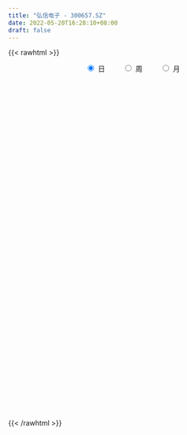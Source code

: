 ```yaml
---
title: "弘信电子 - 300657.SZ"
date: 2022-05-20T16:28:10+08:00
draft: false
---
```

{{< rawhtml >}}
    <div style="text-align: center">
        <label style="padding: 1rem;"><input style="margin-right: .5rem" type="radio" name="period" value="D" checked onclick="period_change(this)">日</label>
        <label style="padding: 1rem;"><input style="margin-right: .5rem" type="radio" name="period" value="W" onclick="period_change(this)">周</label>
        <label style="padding: 1rem;"><input style="margin-right: .5rem" type="radio" name="period" value="M" onclick="period_change(this)">月</label>
    </div>
    <div id="chart" style="height: 700px;"></div> 
    <script type="text/javascript">
        const D_v = [14983.77,17895.64,23869.75,21385.55,11065.51,22428.8,11081.08,12249.65,11755.35,16423.1,20874.34,13765.7,12420.28,8135.19,21497.45,13082.37,13734.96,127490.61,57916.8,52661.62,39854.76,28204.86,39590.71,36065.37,28553.85,28640.3,41976.56,36527.01,29767.67,49292.96,52873.71,56446.36,36236.29,48314.45,37302.48,90791.31,61022.18,54483.12,112343.35,96983.41,83334.75,219386.16,175636.53,178820.59,399159.42,311614.59,368127.46,235473.31,181976.56,115721.1,220391.47,182885.96,115052.84,106326.36,143123.0,141873.67,87413.5,87358.97,78669.27,75734.68,87658.61,60895.0,48148.66,52039.4,43144.74,49206.29,59863.71,50165.18,274194.65,141930.98,72949.61,40323.56,39167.42,254545.87,151115.49,74315.42,200572.0,178832.28,146496.14,81016.96,260625.01,177440.04,137949.68,248946.0,137196.65,275797.49,141713.5,124187.18,257403.73,200153.5,162658.51,149961.77,271260.35,337863.19,239891.98,217466.04,154689.57,131457.72,126944.24,149612.83,171623.41,188052.31,181299.33,87375.07,96398.21,99649.28,71542.74,118885.8,101176.53,93767.4,100968.02,92321.39,262823.24,249343.96,121307.81,118854.79,224294.58,233983.61,167040.1,96538.72,216008.49,114159.04,156708.92,166284.42,204135.26,106766.65,249903.3,188844.91,114383.32,98323.32,146337.92,252522.76,307904.77,290868.07,204511.71,154145.69,297643.03,218537.19,264730.12,241277.32,110995.91,113162.79,143963.67,120567.12,124821.51,81096.81,63999.11,95903.95,129858.19,81771.92,111924.11,82742.09,60117.21,115150.98,80825.57,65205.24,57099.6,52024.07,69783.27,57576.2,65607.45,62065.45,73229.15,71309.6,112514.39,58572.93,56376.64,35804.59,63362.15,70961.2,137358.59,72247.53,59697.88,65045.02,87257.16,60493.54,76212.88,46278.77,63136.87,46060.27,38064.81,47551.96,43314.7,55196.36,62201.56,45938.34,39915.63,53566.61,42057.61,33519.58,32115.23,42314.72,59667.21,73173.75,65825.49,38133.74,35034.47,27252.36,40623.33,64576.52,67827.56,75305.89,72261.4,54954.1,42559.95,45794.14,49799.21,71917.0,64345.14,32660.45,38297.0,39879.98,38868.33,40161.93,27735.24,32898.65,42895.81,34184.03,25600.03,27998.73,41018.4,41241.3,43251.72,49616.25,45166.65,45280.2,32943.32,26166.2,82195.24,63169.64,55017.21,48633.82,43790.97,69008.1,63047.37,81887.48,46228.82,98098.84,53523.97,40182.03,35811.79,36683.96,71938.86,45164.93,32922.45,42211.04,33890.46,46104.85,34733.98,39873.0]
const D_histogram = [0.0,0.003714188,-0.0063693192,-0.0192482138,-0.036344701,-0.0609449468,-0.0728974044,-0.0702904418,-0.0558859388,-0.0432024477,-0.0109319393,-0.0020215676,0.001867825,0.0002832732,-0.0131439528,-0.0194627234,-0.0204207656,0.0277203514,0.028163469,0.056460934,0.0687662462,0.061228754,0.0595446232,0.036012207,0.0063062406,-0.012988319,0.0018192298,0.0106855522,0.0169279471,0.0381481583,0.0579969426,0.0683914559,0.0588853659,0.0574364581,0.0344536782,0.0511051669,0.0364133725,0.0377929057,0.0644800012,0.0534720458,0.0484829438,0.1137494568,0.1609961747,0.1983549966,0.3879326691,0.4940704893,0.5680232388,0.5630248068,0.5024146692,0.4351456131,0.403251691,0.333656277,0.210771126,0.1229877636,0.0187691223,-0.1030938313,-0.1534496491,-0.1732274707,-0.1858096996,-0.2291748595,-0.2099046521,-0.2310414738,-0.2388557762,-0.2335366825,-0.2331340984,-0.2435991278,-0.2189286561,-0.2279134082,-0.3055035707,-0.3351767203,-0.3593003821,-0.3516969699,-0.3321009336,-0.131036262,0.0273855003,0.1251853,0.1821289847,0.268776908,0.344637336,0.3764271353,0.5063433951,0.5736507872,0.5375298957,0.6867776027,0.7437105286,0.6270600181,0.5064903208,0.3605504498,0.1225747244,-0.0900539766,-0.1931192684,-0.3518573612,-0.5465776462,-0.766437438,-0.9102861796,-0.9987916824,-1.0380349427,-1.0151750767,-0.9726963894,-0.8872983574,-0.7653283291,-0.6199798013,-0.5548909862,-0.4643972088,-0.3961270097,-0.3425475722,-0.2765914713,-0.1935796812,-0.1439932518,-0.1208192869,-0.0800398739,-0.0180556482,0.0865581889,0.2032756537,0.2405873528,0.2843370188,0.3942744035,0.4733030438,0.4875319884,0.4701376531,0.4729678879,0.4164105294,0.3189023347,0.2843509631,0.2948900917,0.2960904112,0.3366482913,0.2815568259,0.2204527721,0.1487082139,0.1203033204,0.1419757306,0.2044249326,0.2516783765,0.2046700744,0.184179244,0.219254031,0.1732224262,0.1881395319,0.1200701133,0.0415715945,-0.059226886,-0.1877288366,-0.2179406005,-0.2482831622,-0.2542150282,-0.2560817335,-0.2674824898,-0.2996061273,-0.2900211438,-0.3134858758,-0.3435956155,-0.3129674804,-0.2330369272,-0.1571341821,-0.1288582774,-0.1118390533,-0.0737946219,-0.0614124019,-0.0420113484,-0.019132309,0.0168962701,0.0145671735,0.0444446667,0.0494450891,0.0295437467,-0.0017987311,-0.0042036284,-0.0349222557,-0.024261567,0.0399110935,0.0646077653,0.0490798716,0.0154239008,-0.0623267885,-0.107337774,-0.1675145511,-0.1775010426,-0.2048789442,-0.2201954601,-0.1858040414,-0.1503539708,-0.1061833724,-0.0905292305,-0.1035737587,-0.1087972872,-0.1009388479,-0.0531539451,-0.0127220255,0.0133525552,0.039879931,0.0549987805,0.0882143205,0.0765852294,0.0774885836,0.0783649445,0.0911251929,0.0951411862,0.0875054892,0.0542604491,0.0053067049,-0.0464715731,-0.0812455771,-0.0771883037,-0.0552108654,-0.0689763899,-0.1189441509,-0.1114929088,-0.0701035694,-0.0362558243,-0.0011686051,0.023924353,0.0432976891,0.0432937476,0.0444477449,0.0442511859,0.0226959186,0.0398857918,0.0439922709,0.0440500326,0.0376376501,0.0101895012,-0.0169024491,-0.0582668281,-0.0635178631,-0.0788989009,-0.0677342704,-0.0531257502,-0.0299834422,-0.0192297335,-0.002082795,-0.0086262464,-0.0156158097,-0.0754516522,-0.1268112572,-0.127118902,-0.1276693188,-0.0629580454,-0.0065395046,0.0385477806,0.0734432695,0.1063358331,0.1430263014,0.165807976,0.1821287851,0.1822803738,0.1859138941,0.1923919644,0.1973221457,0.2024884847]
const D_fast = [0.0,0.004642735,-0.007033102,-0.0247240501,-0.0509067126,-0.090743195,-0.1209200038,-0.1358856516,-0.1354526333,-0.1335697541,-0.1040322305,-0.0956272507,-0.0912709019,-0.0927846354,-0.1094978495,-0.1206823011,-0.1267455346,-0.0716743297,-0.0641903449,-0.0217776464,0.0077192274,0.0154889236,0.0286909486,0.0141615842,-0.013967822,-0.0365094613,-0.0212471051,-0.0097093947,0.000764987,0.0315222377,0.0658702577,0.093362635,0.0985778864,0.1114880932,0.0971187328,0.1265465133,0.120958062,0.1317858216,0.1745929174,0.1769529734,0.1840846074,0.2777884846,0.3652842461,0.4522318172,0.738792657,0.9684480995,1.1844066587,1.3201644284,1.3851579581,1.4266753053,1.495594306,1.5094129612,1.4392205917,1.3821841702,1.2826578095,1.135021398,1.046303168,0.9832184787,0.9241838249,0.8235249501,0.7903189945,0.7114218044,0.6438935579,0.5908284809,0.5329475405,0.4615827292,0.4315210368,0.3655579326,0.2115918774,0.0981245478,-0.0158242095,-0.0961450398,-0.1595742369,0.0087313693,0.1739995066,0.3030956312,0.4055715621,0.5594137124,0.7214334745,0.8473300576,1.1038321662,1.3145522551,1.4128138375,1.7337559452,1.9766165032,2.0167309973,2.0227838801,1.9669816216,1.7596495773,1.5245073821,1.3731622732,1.1264598401,0.7950951436,0.3836259923,0.0122057058,-0.3259977177,-0.6247497136,-0.8556836168,-1.0563790268,-1.1928055842,-1.2621676382,-1.2718140607,-1.3454479922,-1.3710535169,-1.4018150703,-1.4338725258,-1.4370642927,-1.4024474229,-1.3888593065,-1.3958901633,-1.3751207188,-1.3176504051,-1.1913970208,-1.0238606425,-0.9264021053,-0.8115681845,-0.6030621989,-0.4057077977,-0.269595856,-0.169455778,-0.0483835713,-0.0008382974,-0.0186209084,0.0179154608,0.1021771123,0.1774000346,0.3021199875,0.3174177286,0.3114268679,0.2768593631,0.2785302996,0.3356966425,0.4492520777,0.5594251157,0.5635843322,0.5891383129,0.6790266075,0.6763006092,0.738252598,0.7002007076,0.6320950875,0.5164898856,0.3410557258,0.2563588117,0.1639454595,0.0944598365,0.0285726978,-0.0496986809,-0.1567238502,-0.2196441527,-0.3214803537,-0.4374889972,-0.4851027322,-0.4634314108,-0.4268122113,-0.4307508759,-0.4416914151,-0.4220956392,-0.4250665196,-0.4161683033,-0.3980723411,-0.3578196945,-0.3565069977,-0.3155183378,-0.2981566431,-0.3106720488,-0.3424642094,-0.3459200138,-0.3853692051,-0.3807739081,-0.3066234743,-0.2657748612,-0.2690327869,-0.2988327825,-0.3921651689,-0.464010598,-0.5660660128,-0.620427765,-0.6990254026,-0.7693907836,-0.7814503752,-0.7835887973,-0.7659640421,-0.7729422077,-0.8118801756,-0.8443030259,-0.8616792986,-0.8271828821,-0.7899314688,-0.7605187494,-0.7240213908,-0.6951528462,-0.6398837261,-0.6323665097,-0.6120910097,-0.5916234126,-0.5560818661,-0.5282805761,-0.5140399008,-0.5337198287,-0.5813468967,-0.6447430679,-0.6998284662,-0.7150682687,-0.7068935468,-0.7379031687,-0.8176069675,-0.8380289526,-0.8141655056,-0.7893817165,-0.7545866486,-0.7235126022,-0.6933148439,-0.6824953484,-0.670229415,-0.6593631775,-0.6752444651,-0.6480831439,-0.6329785972,-0.6219083272,-0.6189112972,-0.6438120709,-0.6751296335,-0.7310607194,-0.7521912202,-0.7872969833,-0.7930659203,-0.7917388377,-0.7760923902,-0.770146115,-0.7535198752,-0.7622198882,-0.7731134039,-0.8518121595,-0.9348745787,-0.966961949,-0.9994296956,-0.9504579335,-0.8956742688,-0.8409500385,-0.7876937322,-0.7282172103,-0.6557701666,-0.591536498,-0.5296834927,-0.4839618106,-0.4338498168,-0.3792737553,-0.3250130376,-0.2692245774]
const D_slow = [0.0,0.000928547,-0.0006637828,-0.0054758363,-0.0145620115,-0.0297982482,-0.0480225993,-0.0655952098,-0.0795666945,-0.0903673064,-0.0931002912,-0.0936056831,-0.0931387269,-0.0930679086,-0.0963538968,-0.1012195776,-0.106324769,-0.0993946812,-0.0923538139,-0.0782385804,-0.0610470188,-0.0457398303,-0.0308536746,-0.0218506228,-0.0202740627,-0.0235211424,-0.0230663349,-0.0203949469,-0.0161629601,-0.0066259205,0.0078733151,0.0249711791,0.0396925205,0.0540516351,0.0626650546,0.0754413464,0.0845446895,0.0939929159,0.1101129162,0.1234809276,0.1356016636,0.1640390278,0.2042880715,0.2538768206,0.3508599879,0.4743776102,0.6163834199,0.7571396216,0.8827432889,0.9915296922,1.0923426149,1.1757566842,1.2284494657,1.2591964066,1.2638886872,1.2381152293,1.1997528171,1.1564459494,1.1099935245,1.0526998096,1.0002236466,0.9424632782,0.8827493341,0.8243651635,0.7660816389,0.7051818569,0.6504496929,0.5934713408,0.5170954482,0.4333012681,0.3434761726,0.2555519301,0.1725266967,0.1397676312,0.1466140063,0.1779103313,0.2234425775,0.2906368045,0.3767961385,0.4709029223,0.5974887711,0.7409014679,0.8752839418,1.0469783425,1.2329059746,1.3896709791,1.5162935593,1.6064311718,1.6370748529,1.6145613587,1.5662815416,1.4783172013,1.3416727898,1.1500634303,0.9224918854,0.6727939648,0.4132852291,0.1594914599,-0.0836826374,-0.3055072268,-0.4968393091,-0.6518342594,-0.790557006,-0.9066563081,-1.0056880606,-1.0913249536,-1.1604728214,-1.2088677417,-1.2448660547,-1.2750708764,-1.2950808449,-1.2995947569,-1.2779552097,-1.2271362963,-1.1669894581,-1.0959052034,-0.9973366025,-0.8790108415,-0.7571278444,-0.6395934311,-0.5213514592,-0.4172488268,-0.3375232431,-0.2664355024,-0.1927129794,-0.1186903766,-0.0345283038,0.0358609027,0.0909740957,0.1281511492,0.1582269793,0.1937209119,0.2448271451,0.3077467392,0.3589142578,0.4049590688,0.4597725766,0.5030781831,0.5501130661,0.5801305944,0.590523493,0.5757167715,0.5287845624,0.4742994122,0.4122286217,0.3486748647,0.2846544313,0.2177838088,0.142882277,0.0703769911,-0.0079944779,-0.0938933817,-0.1721352518,-0.2303944836,-0.2696780291,-0.3018925985,-0.3298523618,-0.3483010173,-0.3636541178,-0.3741569549,-0.3789400321,-0.3747159646,-0.3710741712,-0.3599630045,-0.3476017322,-0.3402157956,-0.3406654783,-0.3417163854,-0.3504469493,-0.3565123411,-0.3465345677,-0.3303826264,-0.3181126585,-0.3142566833,-0.3298383804,-0.356672824,-0.3985514617,-0.4429267224,-0.4941464584,-0.5491953235,-0.5956463338,-0.6332348265,-0.6597806696,-0.6824129772,-0.7083064169,-0.7355057387,-0.7607404507,-0.774028937,-0.7772094433,-0.7738713045,-0.7639013218,-0.7501516267,-0.7280980465,-0.7089517392,-0.6895795933,-0.6699883571,-0.6472070589,-0.6234217624,-0.6015453901,-0.5879802778,-0.5866536016,-0.5982714948,-0.6185828891,-0.637879965,-0.6516826814,-0.6689267789,-0.6986628166,-0.7265360438,-0.7440619361,-0.7531258922,-0.7534180435,-0.7474369552,-0.736612533,-0.7257890961,-0.7146771598,-0.7036143634,-0.6979403837,-0.6879689358,-0.676970868,-0.6659583599,-0.6565489473,-0.654001572,-0.6582271843,-0.6727938914,-0.6886733571,-0.7083980823,-0.7253316499,-0.7386130875,-0.746108948,-0.7509163814,-0.7514370802,-0.7535936418,-0.7574975942,-0.7763605073,-0.8080633216,-0.8398430471,-0.8717603768,-0.8874998881,-0.8891347643,-0.8794978191,-0.8611370017,-0.8345530434,-0.7987964681,-0.7573444741,-0.7118122778,-0.6662421844,-0.6197637108,-0.5716657197,-0.5223351833,-0.4717130621]
const D_data = [['2021-04-27', 13.6631, 13.6216, 13.4802, 13.6631],['2021-04-28', 13.6216, 13.6798, 13.5051, 13.7047],['2021-04-29', 13.7546, 13.4885, 13.4802, 13.7713],['2021-04-30', 13.4885, 13.3804, 13.2889, 13.5384],['2021-05-06', 13.4469, 13.2224, 13.2224, 13.4469],['2021-05-07', 13.2972, 12.9729, 12.9563, 13.2972],['2021-05-10', 12.9729, 12.9729, 12.9563, 13.1891],['2021-05-11', 13.0145, 13.0644, 12.9812, 13.1642],['2021-05-12', 13.1309, 13.1974, 13.0062, 13.2557],['2021-05-13', 13.1309, 13.1974, 13.0727, 13.3471],['2021-05-14', 13.1309, 13.5301, 13.1309, 13.5717],['2021-05-17', 13.3887, 13.3305, 13.3056, 13.5467],['2021-05-18', 13.3305, 13.2889, 13.0977, 13.3305],['2021-05-19', 13.2806, 13.2141, 13.1725, 13.3887],['2021-05-20', 13.2141, 13.0062, 12.9147, 13.2972],['2021-05-21', 12.9729, 13.0145, 12.9563, 13.1642],['2021-05-24', 12.9895, 13.0311, 12.8898, 13.1392],['2021-06-03', 13.8045, 13.7629, 13.738, 14.7941],['2021-06-04', 13.5966, 13.3056, 13.2307, 13.5966],['2021-06-07', 13.4303, 13.7546, 13.3056, 13.8211],['2021-06-08', 13.7463, 13.7047, 13.5966, 13.9126],['2021-06-09', 13.6881, 13.5135, 13.4053, 13.7047],['2021-06-10', 13.4885, 13.6049, 13.3555, 13.7629],['2021-06-11', 13.6548, 13.2972, 13.2058, 13.6715],['2021-06-15', 13.3887, 13.0893, 13.0727, 13.3887],['2021-06-16', 13.106, 13.081, 12.9563, 13.3471],['2021-06-17', 13.0727, 13.4885, 12.948, 13.5384],['2021-06-18', 13.4885, 13.4802, 13.3555, 13.5966],['2021-06-21', 13.4469, 13.4968, 13.3887, 13.5883],['2021-06-22', 13.555, 13.7796, 13.4386, 13.9376],['2021-06-23', 13.7796, 13.9126, 13.5717, 13.9875],['2021-06-24', 13.8544, 13.9293, 13.713, 14.054],['2021-06-25', 13.8211, 13.738, 13.5634, 14.0124],['2021-06-28', 13.7214, 13.8627, 13.7214, 14.1205],['2021-06-29', 13.8877, 13.5717, 13.5717, 13.8877],['2021-06-30', 13.5717, 14.0956, 13.5218, 14.2203],['2021-07-01', 14.1787, 13.7546, 13.7546, 14.2037],['2021-07-02', 13.8627, 13.9625, 13.738, 14.054],['2021-07-05', 13.9043, 14.4116, 13.7214, 14.4698],['2021-07-06', 14.3866, 14.0457, 13.8544, 14.3866],['2021-07-07', 13.8544, 14.1372, 13.6299, 14.1538],['2021-07-08', 14.1455, 15.2681, 13.9708, 15.4344],['2021-07-09', 15.185, 15.4843, 14.8107, 15.6091],['2021-07-12', 15.6839, 15.7671, 15.4012, 16.0082],['2021-07-13', 16.5, 18.57, 16.14, 18.67],['2021-07-14', 17.65, 18.74, 17.1, 19.38],['2021-07-15', 18.48, 19.33, 18.42, 20.15],['2021-07-16', 18.86, 19.08, 18.86, 19.96],['2021-07-19', 18.83, 18.75, 18.17, 19.47],['2021-07-20', 18.51, 18.83, 18.19, 18.88],['2021-07-21', 18.9, 19.49, 18.51, 19.74],['2021-07-22', 19.55, 19.2, 18.49, 20.0],['2021-07-23', 18.91, 18.4, 18.28, 18.97],['2021-07-26', 18.41, 18.58, 17.93, 18.99],['2021-07-27', 18.6, 18.09, 18.09, 19.5],['2021-07-28', 17.75, 17.4, 15.0, 17.89],['2021-07-29', 17.49, 17.9, 17.49, 17.95],['2021-07-30', 17.71, 18.13, 17.61, 18.47],['2021-08-02', 18.63, 18.15, 17.9, 18.8],['2021-08-03', 18.02, 17.6, 17.03, 18.18],['2021-08-04', 17.29, 18.29, 17.28, 18.38],['2021-08-05', 18.35, 17.74, 17.68, 18.35],['2021-08-06', 17.98, 17.77, 17.33, 18.03],['2021-08-09', 17.77, 17.86, 17.59, 18.26],['2021-08-10', 17.71, 17.74, 17.58, 18.06],['2021-08-11', 17.74, 17.49, 17.39, 17.84],['2021-08-12', 17.64, 17.88, 17.52, 18.09],['2021-08-13', 17.79, 17.41, 17.33, 17.82],['2021-08-16', 14.88, 16.18, 14.88, 16.63],['2021-08-17', 16.47, 16.3, 15.86, 16.58],['2021-08-18', 16.05, 16.0, 15.81, 16.45],['2021-08-19', 16.2, 16.11, 15.83, 16.25],['2021-08-20', 16.01, 16.09, 15.78, 16.19],['2021-08-23', 16.0, 18.8, 16.0, 19.28],['2021-08-24', 18.5, 19.22, 18.5, 19.36],['2021-08-25', 19.38, 19.24, 19.07, 19.49],['2021-08-26', 20.0, 19.3, 19.01, 21.38],['2021-08-27', 19.03, 20.28, 19.02, 21.13],['2021-08-30', 22.31, 20.88, 20.05, 22.31],['2021-08-31', 20.32, 20.97, 19.97, 21.09],['2021-09-01', 21.1, 23.07, 21.1, 24.0],['2021-09-02', 22.6, 23.35, 22.26, 24.3],['2021-09-03', 23.24, 22.7, 22.4, 24.17],['2021-09-06', 24.0, 25.96, 23.5, 26.6],['2021-09-07', 26.0, 26.1, 25.28, 26.5],['2021-09-08', 25.98, 24.5, 23.5, 27.04],['2021-09-09', 24.88, 24.47, 23.58, 25.93],['2021-09-10', 24.43, 24.0, 23.5, 24.46],['2021-09-13', 24.3, 22.23, 21.18, 24.5],['2021-09-14', 22.97, 21.57, 21.45, 22.98],['2021-09-15', 22.85, 22.2, 20.71, 22.85],['2021-09-16', 22.0, 20.79, 20.75, 22.58],['2021-09-17', 20.5, 19.22, 18.7, 20.79],['2021-09-22', 19.22, 17.43, 17.32, 19.22],['2021-09-23', 17.64, 16.87, 16.81, 17.68],['2021-09-24', 16.88, 16.28, 16.15, 17.03],['2021-09-27', 16.28, 15.81, 15.5, 16.44],['2021-09-28', 15.84, 15.76, 15.61, 16.1],['2021-09-29', 15.7, 15.39, 15.24, 16.0],['2021-09-30', 15.51, 15.5, 15.14, 15.6],['2021-10-08', 15.62, 15.8, 15.37, 16.18],['2021-10-11', 15.8, 16.18, 15.7, 16.3],['2021-10-12', 16.09, 15.17, 14.88, 16.1],['2021-10-13', 15.35, 15.38, 14.95, 15.5],['2021-10-14', 15.38, 15.05, 14.96, 15.38],['2021-10-15', 15.06, 14.75, 14.67, 15.2],['2021-10-18', 14.78, 14.82, 14.65, 14.94],['2021-10-19', 14.72, 15.08, 14.7, 15.44],['2021-10-20', 15.05, 14.71, 14.6, 15.1],['2021-10-21', 14.76, 14.29, 14.21, 14.76],['2021-10-22', 14.39, 14.42, 14.25, 15.05],['2021-10-25', 14.68, 14.74, 14.38, 14.78],['2021-10-26', 14.75, 15.57, 14.68, 16.25],['2021-10-27', 15.68, 16.26, 15.1, 16.36],['2021-10-28', 16.08, 15.69, 15.5, 16.25],['2021-10-29', 15.5, 16.04, 15.34, 16.25],['2021-11-01', 16.34, 17.41, 16.2, 17.63],['2021-11-02', 17.17, 17.75, 17.11, 18.49],['2021-11-03', 18.0, 17.46, 16.94, 18.4],['2021-11-04', 17.5, 17.34, 17.17, 17.8],['2021-11-05', 18.5, 17.85, 17.3, 18.88],['2021-11-08', 17.61, 17.25, 16.95, 17.79],['2021-11-09', 17.2, 16.56, 16.07, 17.35],['2021-11-10', 16.42, 17.19, 16.41, 17.49],['2021-11-11', 17.2, 17.89, 17.08, 18.48],['2021-11-12', 17.89, 18.02, 17.68, 18.2],['2021-11-15', 18.45, 18.87, 18.31, 19.5],['2021-11-16', 18.51, 17.88, 17.62, 18.54],['2021-11-17', 18.07, 17.7, 17.3, 18.07],['2021-11-18', 17.99, 17.37, 17.28, 17.99],['2021-11-19', 17.48, 17.77, 17.37, 18.2],['2021-11-22', 18.02, 18.51, 18.02, 19.05],['2021-11-23', 18.5, 19.42, 17.86, 19.9],['2021-11-24', 19.78, 19.75, 18.96, 20.09],['2021-11-25', 19.13, 18.8, 18.72, 19.75],['2021-11-26', 18.55, 19.16, 18.5, 19.85],['2021-11-29', 18.53, 20.12, 18.52, 20.87],['2021-11-30', 20.12, 19.3, 19.3, 20.12],['2021-12-01', 19.3, 20.2, 19.01, 20.88],['2021-12-02', 20.15, 19.22, 19.0, 20.15],['2021-12-03', 19.2, 18.84, 18.6, 19.2],['2021-12-06', 18.85, 18.15, 18.05, 19.0],['2021-12-07', 18.16, 17.16, 16.91, 18.38],['2021-12-08', 17.35, 17.87, 17.35, 17.93],['2021-12-09', 18.6, 17.58, 17.58, 18.6],['2021-12-10', 17.48, 17.64, 17.23, 18.05],['2021-12-13', 17.7, 17.51, 17.33, 17.76],['2021-12-14', 17.67, 17.18, 17.1, 17.73],['2021-12-15', 17.18, 16.6, 16.54, 17.39],['2021-12-16', 16.78, 16.84, 16.41, 16.89],['2021-12-17', 16.67, 16.15, 16.1, 16.79],['2021-12-20', 16.24, 15.65, 15.6, 16.25],['2021-12-21', 15.81, 16.13, 15.7, 16.19],['2021-12-22', 16.34, 16.8, 16.34, 16.98],['2021-12-23', 16.8, 16.98, 16.61, 17.21],['2021-12-24', 17.15, 16.51, 16.31, 17.25],['2021-12-27', 16.58, 16.35, 16.22, 17.17],['2021-12-28', 16.47, 16.64, 16.2, 16.66],['2021-12-29', 16.79, 16.35, 16.21, 16.79],['2021-12-30', 16.35, 16.43, 16.3, 16.72],['2021-12-31', 16.7, 16.51, 16.45, 16.71],['2022-01-04', 16.57, 16.78, 16.52, 17.02],['2022-01-05', 16.68, 16.35, 16.13, 16.79],['2022-01-06', 16.15, 16.8, 15.84, 17.0],['2022-01-07', 16.73, 16.57, 16.44, 17.4],['2022-01-10', 16.35, 16.2, 15.9, 16.46],['2022-01-11', 16.2, 15.88, 15.88, 16.45],['2022-01-12', 16.0, 16.1, 15.9, 16.15],['2022-01-13', 16.01, 15.59, 15.59, 16.13],['2022-01-14', 15.54, 15.98, 15.48, 16.3],['2022-01-17', 16.02, 16.81, 15.98, 17.0],['2022-01-18', 16.77, 16.55, 16.48, 16.96],['2022-01-19', 16.5, 16.07, 16.03, 16.55],['2022-01-20', 16.14, 15.69, 15.57, 16.19],['2022-01-21', 15.61, 14.77, 14.7, 15.74],['2022-01-24', 14.67, 14.73, 14.59, 14.98],['2022-01-25', 14.69, 14.09, 14.03, 14.84],['2022-01-26', 14.16, 14.33, 13.89, 14.38],['2022-01-27', 14.39, 13.79, 13.66, 14.6],['2022-01-28', 13.99, 13.58, 13.41, 14.2],['2022-02-07', 13.73, 14.01, 13.7, 14.13],['2022-02-08', 13.97, 13.99, 13.79, 14.16],['2022-02-09', 13.99, 14.12, 13.75, 14.15],['2022-02-10', 14.12, 13.75, 13.71, 14.22],['2022-02-11', 13.68, 13.22, 13.1, 13.74],['2022-02-14', 13.2, 13.08, 12.93, 13.29],['2022-02-15', 13.11, 13.06, 12.88, 13.25],['2022-02-16', 13.1, 13.54, 13.1, 13.66],['2022-02-17', 13.54, 13.55, 13.35, 13.62],['2022-02-18', 13.47, 13.44, 13.3, 13.58],['2022-02-21', 13.45, 13.5, 13.39, 13.65],['2022-02-22', 13.41, 13.4, 13.19, 13.42],['2022-02-23', 13.39, 13.71, 13.3, 13.79],['2022-02-24', 13.7, 13.17, 12.99, 13.76],['2022-02-25', 13.28, 13.26, 13.16, 13.63],['2022-02-28', 13.26, 13.23, 13.0, 13.38],['2022-03-01', 13.45, 13.39, 13.23, 13.52],['2022-03-02', 13.39, 13.31, 13.06, 13.39],['2022-03-03', 13.44, 13.14, 13.1, 13.45],['2022-03-04', 13.03, 12.68, 12.6, 13.16],['2022-03-07', 12.57, 12.2, 12.08, 12.68],['2022-03-08', 12.13, 11.79, 11.6, 12.35],['2022-03-09', 11.83, 11.63, 11.05, 12.01],['2022-03-10', 11.86, 11.88, 11.78, 12.1],['2022-03-11', 11.87, 12.03, 11.51, 12.09],['2022-03-14', 11.88, 11.46, 11.44, 12.02],['2022-03-15', 11.39, 10.66, 10.66, 11.49],['2022-03-16', 10.94, 11.07, 10.4, 11.12],['2022-03-17', 11.22, 11.45, 11.16, 11.78],['2022-03-18', 11.46, 11.41, 11.25, 11.5],['2022-03-21', 11.51, 11.49, 11.25, 11.6],['2022-03-22', 11.49, 11.43, 11.26, 11.61],['2022-03-23', 11.43, 11.4, 11.25, 11.73],['2022-03-24', 11.26, 11.14, 11.02, 11.38],['2022-03-25', 11.24, 11.09, 11.05, 11.31],['2022-03-28', 11.02, 11.01, 10.74, 11.19],['2022-03-29', 11.12, 10.61, 10.57, 11.12],['2022-03-30', 10.69, 11.01, 10.63, 11.01],['2022-03-31', 11.0, 10.84, 10.78, 11.05],['2022-04-01', 10.8, 10.74, 10.6, 10.82],['2022-04-06', 10.68, 10.58, 10.5, 10.8],['2022-04-07', 10.54, 10.15, 10.13, 10.58],['2022-04-08', 10.27, 9.91, 9.82, 10.39],['2022-04-11', 9.94, 9.42, 9.34, 9.96],['2022-04-12', 9.31, 9.6, 9.28, 9.61],['2022-04-13', 9.6, 9.26, 9.25, 9.6],['2022-04-14', 9.27, 9.42, 9.27, 9.49],['2022-04-15', 9.41, 9.38, 9.2, 9.44],['2022-04-18', 9.98, 9.45, 9.4, 9.98],['2022-04-19', 9.1, 9.26, 9.02, 9.55],['2022-04-20', 9.25, 9.3, 9.22, 9.6],['2022-04-21', 9.3, 8.92, 8.89, 9.38],['2022-04-22', 8.95, 8.76, 8.7, 9.04],['2022-04-25', 8.65, 7.77, 7.75, 8.65],['2022-04-26', 7.72, 7.38, 7.31, 7.97],['2022-04-27', 7.3, 7.66, 7.08, 7.67],['2022-04-28', 7.53, 7.43, 7.31, 7.68],['2022-04-29', 7.83, 8.22, 7.6, 8.32],['2022-05-05', 8.18, 8.29, 8.15, 8.48],['2022-05-06', 8.15, 8.31, 8.0, 8.37],['2022-05-09', 8.28, 8.32, 8.23, 8.51],['2022-05-10', 8.3, 8.43, 8.25, 8.53],['2022-05-11', 8.48, 8.65, 8.46, 9.1],['2022-05-12', 8.72, 8.65, 8.5, 8.82],['2022-05-13', 8.71, 8.71, 8.55, 8.73],['2022-05-16', 8.82, 8.6, 8.54, 8.93],['2022-05-17', 8.59, 8.71, 8.5, 8.72],['2022-05-18', 8.71, 8.84, 8.61, 8.95],['2022-05-19', 8.68, 8.93, 8.64, 8.93],['2022-05-20', 8.97, 9.05, 8.86, 9.1]]
const W_v = [105.49,555.3,4941.31,492217.83,429591.22,396880.93,465729.11,363031.58,337049.16,285921.04,193205.92,97978.57,97145.31,334348.99,172204.54,163039.19,246186.28,248815.5,247017.14,124035.25,94962.02,84008.55,64199.65,48331.06,65246.15,53612.44,89753.76,93519.67,81394.16,108714.81,70737.91,18946.62,14262.62,76715.1,94094.45,95464.18,175599.35,230176.56,108596.25,153607.91,113611.21,319947.6800000001,55261.39,77197.12,47777.09,77169.51,64360.85,45267.35,42379.35,51792.21,32676.88,21697.76,70505.71,64192.97,51642.06,35493.1,35601.18,26313.35,24776.64,38411.39,34987.64,23077.8,18252.86,45047.45,59316.96,40369.37,45074.94,40412.33,38390.26,102246.68,79202.2,55379.04,51657.78,38614.21,45111.63,30240.07,30116.68,162126.96,86125.85,93609.73,58572.63,180004.83,229425.03,242346.47,305318.66,204169.24,117176.17,139880.21,141101.94,243743.21,281302.57,162349.67,77496.3,189930.1,127833.8,128434.81,160949.34,128685.99,128148.78,241350.6,175964.74,372595.85,272548.1,245844.59,267113.64,228532.99,188358.04,421053.5700000001,360837.6800000001,235192.06,358310.8199999999,311766.38,166149.8,167859.71,21766.13,311950.36,140520.96,136210.93,143101.58,159822.19,184132.88,177001.9,94527.75,154212.6,234273.86,214217.0,224426.23,165943.99,239082.19,292107.15,274872.87,216163.71,199738.34,389391.89,438017.73,269664.04,212085.49,173284.04,133128.6,109560.95,103826.98,98433.48,85784.29,97892.43,80617.76,92311.15,155750.78,176787.6,255695.83,772183.1800000001,785544.38,585439.96,639283.55,1198493.49,601720.39,655957.9399999999,374772.49,389113.9399999999,262215.78,540041.33,509389.2000000001,760293.38,821642.12,488853.9400000001,290051.62,162078.74,50609.95,418498.84,199197.69,216873.31,424018.96,386163.82,834132.55,457418.06,371174.71,309834.59,327204.01,245142.01,231705.45,375401.49,305397.02,375960.14,213604.4,183816.06,89716.85,107156.73,183529.35,165703.28,249632.84,91297.52,101125.92,145406.53,109217.96,107257.36,112545.74,135399.56,33494.31,72383.52,68900.99,13734.96,185407.41,196377.32,135697.72,224616.99,291913.54,687684.2000000001,1493195.3700000001,816027.9299999999,566095.5,351106.22,254419.32,568566.2200000001,859381.0600000001,803527.8300000001,927840.8200000001,1041437.86,795221.2100000001,562704.36,171623.41,652774.2000000001,486340.49,844651.1899999999,937865.4999999999,748054.29,797792.7700000001,1209953.0,1133183.5700000001,583611.9,483457.28,404041.09,302090.59,319118.59,285077.51,421606.1800000001,292182.33,246329.39,214997.77,273096.4,205620.42,312908.9,264515.94,184942.48,163577.25,125511.42,199172.62,292806.88,358270.61,93706.0,222521.99,196813.33]
const W_histogram = [0.0,0.0910422792,0.3665577483,0.6569288612,0.7965960141,0.9857470884,1.2897714539,1.2194428241,1.0540537769,0.9755130023,0.7507308595,0.599283605,0.6464403333,0.5966740992,0.4408204226,0.3251175551,0.4046947351,0.3933578255,0.1330272213,-0.112088088,-0.2863157704,-0.40651804,-0.524776244,-0.6086318658,-0.6862971257,-0.7665083739,-0.8022796898,-0.8252364158,-0.892196211,-1.0247992486,-1.0762445027,-1.0651751681,-0.9945172469,-0.8465618981,-0.6157156513,-0.5106365866,-0.2907107,-0.1163832378,-0.0114244711,-0.0285430112,-0.0085638646,-0.0741803708,-0.1002058673,-0.1317453924,-0.1512388854,-0.1588480523,-0.2001820088,-0.1840879406,-0.1741727187,-0.2479166651,-0.2403328483,-0.249290023,-0.1466872379,-0.0491109778,-0.0044820395,0.0183073615,0.059535654,0.0549239665,0.0681756416,0.0694693921,0.0536735586,0.0175590814,-0.0084415569,-0.0396566408,-0.0705370672,-0.0632563136,-0.0418478712,-0.0034343732,-0.0009704725,0.102531745,0.15143534,0.15646329,0.1380548675,0.1086067557,0.1134596931,0.1154884965,0.1056390372,0.1440967602,0.1773092428,0.1706082497,0.1791471626,0.2672262055,0.3922558843,0.4801370421,0.6276885202,0.5905534241,0.5615886891,0.4952574571,0.4372739727,0.3617788683,0.2416435657,0.0643609443,-0.0271470293,-0.1077634735,-0.222264562,-0.3239384998,-0.3102640489,-0.2886931682,-0.2982113335,-0.2119819397,-0.1585218119,-0.0415435284,0.0509053779,0.0592635517,0.0893022884,0.159033701,0.1422972611,0.40190585,0.5911235091,0.6282011446,0.6254996501,0.7343445351,0.6353167761,0.5081038196,0.3761065096,0.2968292779,0.1358530572,-0.0204658915,-0.1620954921,-0.2056757547,-0.2282901147,-0.3296143469,-0.4187775379,-0.3559694074,-0.2426817423,-0.2008513139,-0.1571701471,-0.1225887951,-0.1103054061,-0.0806730768,-0.1219465295,-0.2282908749,-0.2434194588,-0.0644983303,-0.1015822542,-0.1443579772,-0.2413218375,-0.3477075714,-0.4536357232,-0.5485165397,-0.5777144105,-0.5552061261,-0.5786932645,-0.5861672835,-0.5178102424,-0.4671107745,-0.5027684794,-0.4567909178,-0.360076934,-0.1779608501,0.0543817147,0.2814848983,0.5054954598,0.9741870255,1.0047848774,0.9426412894,0.8229486763,0.6185134981,0.3713298076,0.0824049299,-0.0675423049,-0.1563303819,-0.3328558389,-0.3930235479,-0.4499838234,-0.4478514164,-0.4045873998,-0.3894298045,-0.3716293846,-0.3962991722,-0.3095433251,-0.2416934418,-0.0613320916,-0.0007399166,-0.0045940167,-0.0735692277,-0.1296913479,-0.1723946644,-0.1833597657,-0.1309877358,-0.1236186868,-0.0458543996,-0.0951037504,-0.1314813328,-0.0859364035,0.0092939817,0.0611299681,0.1152788494,0.133818712,0.1027569433,0.097189454,0.1427011435,0.1416252641,0.1588439455,0.1602653176,0.1072921212,0.0455790618,0.0430841424,0.0092750066,-0.0084463217,0.0013226839,0.009752959,0.0290946866,0.0589688247,0.0916188917,0.206879124,0.4997556093,0.6146012224,0.6366045786,0.5920682143,0.5068112687,0.3380806791,0.4767403362,0.6867536239,0.8574397073,0.60456294,0.2155079818,-0.1011509569,-0.2866800679,-0.465794245,-0.5844878474,-0.5333122789,-0.3650078302,-0.2359411078,-0.1644993842,-0.0278850907,0.0333519106,-0.0121018192,-0.1405240127,-0.1958341676,-0.2249476766,-0.2317736963,-0.2652257405,-0.352575298,-0.4670478209,-0.5384864968,-0.5409658931,-0.5243870695,-0.5210638936,-0.5295029338,-0.5417505405,-0.5353631848,-0.5183249604,-0.524955261,-0.5257311848,-0.5273423654,-0.5230852751,-0.4739758846,-0.378464574,-0.261842762]
const W_fast = [0.0,0.113802849,0.4809577552,0.9355610834,1.2743772398,1.7099650862,2.3364323152,2.5709643914,2.6690887884,2.8344262644,2.7973268365,2.7957004832,3.0044672949,3.1038695856,3.0582210147,3.0237975358,3.2045483996,3.2915509464,3.0644771476,2.7913398163,2.5455331913,2.3237014117,2.0742491466,1.8382355584,1.5889960171,1.3171576754,1.080816437,0.8515506071,0.5615417591,0.1727389094,-0.1477674704,-0.4029919278,-0.5809633183,-0.6446484441,-0.5677311101,-0.590311192,-0.4430629804,-0.2978313277,-0.1957286787,-0.2199829716,-0.2021447912,-0.28630639,-0.3373833534,-0.4018592266,-0.459162441,-0.506483621,-0.5978630797,-0.6277909966,-0.6614189543,-0.797142067,-0.8496414623,-0.9209211427,-0.8549901671,-0.7696916515,-0.726183223,-0.6988169817,-0.6427047757,-0.6335854716,-0.603289886,-0.5846287875,-0.5870062313,-0.6187309382,-0.6468419657,-0.6879712098,-0.736485903,-0.7450192278,-0.7340727531,-0.6965178485,-0.694296566,-0.5651614122,-0.4783989822,-0.4342552096,-0.4181499153,-0.4204463381,-0.3872284775,-0.3563275499,-0.33976725,-0.2652853369,-0.1877455436,-0.1517944743,-0.0984687707,0.0564168235,0.2795104734,0.4874258917,0.7918994999,0.9024027598,1.013835197,1.0713183293,1.1226533381,1.1376029507,1.0778785396,0.9166861543,0.8183914234,0.7108341108,0.5407668818,0.358108319,0.2942167577,0.2436143463,0.1595433477,0.1927772565,0.2066069314,0.3131993328,0.4183745836,0.4415486453,0.493912954,0.6034027919,0.6222406673,0.9823257187,1.3193242551,1.5134521767,1.6671255947,1.9595566135,2.0193580485,2.019171047,1.9812003643,1.9761304521,1.8491174957,1.6876820741,1.5055286005,1.4105293993,1.3308425106,1.1471146916,0.9532571162,0.9270728949,0.9796901243,0.9713077243,0.9756963543,0.9796305076,0.964337545,0.9738016051,0.90204152,0.7386244559,0.6626410074,0.8254375533,0.7629580658,0.6840928485,0.5267985289,0.3334859021,0.1141488195,-0.117861132,-0.2914876053,-0.4077808525,-0.575941307,-0.7299571468,-0.7910526664,-0.8571308921,-1.0184807168,-1.0867008848,-1.0800061344,-0.942380263,-0.6964422696,-0.3989678614,-0.0485834349,0.6636548871,0.9454489583,1.1189656927,1.2050102487,1.1552034451,1.0008522064,0.7325285612,0.5656957501,0.4378250777,0.178085661,0.019662065,-0.1497941663,-0.2596246134,-0.3175074468,-0.3997073026,-0.4748142289,-0.5985588095,-0.5891887937,-0.5817622709,-0.4167339436,-0.3563267477,-0.361329352,-0.4486968699,-0.537241827,-0.6230438097,-0.6798488523,-0.6602237564,-0.6837593792,-0.6174586918,-0.6904839802,-0.7597318958,-0.7356710674,-0.6381171867,-0.5709987083,-0.4880301146,-0.4360355741,-0.441408107,-0.4226782327,-0.3414912573,-0.3071608207,-0.250231153,-0.2087434515,-0.2348936176,-0.2852119116,-0.2769357953,-0.3084261795,-0.3282590882,-0.3181594116,-0.3072908968,-0.2806754975,-0.2360591533,-0.1805043634,-0.0135243501,0.4042910376,0.6727869563,0.8539414571,0.9574221464,0.998868018,0.9146575982,1.1725023393,1.5542040329,1.9392500432,1.8375140109,1.5023360482,1.1603893702,0.9031902423,0.607627504,0.3428119397,0.2606594385,0.3377119297,0.4077933751,0.4381102526,0.5677532734,0.6373282524,0.5888490678,0.4252958712,0.3210271744,0.2356767462,0.1709073024,0.0711488231,-0.1043445589,-0.3355790371,-0.5416393372,-0.6793602067,-0.7938781505,-0.920820948,-1.0616357217,-1.2093209634,-1.336774404,-1.4493174197,-1.5871865355,-1.7193952555,-1.8528420275,-1.979356256,-2.0487408366,-2.0478456695,-1.996684548]
const W_slow = [0.0,0.0227605698,0.1144000069,0.2786322222,0.4777812257,0.7242179978,1.0466608613,1.3515215673,1.6150350115,1.8589132621,2.046595977,2.1964168782,2.3580269615,2.5071954864,2.617400592,2.6986799808,2.7998536645,2.8981931209,2.9314499262,2.9034279043,2.8318489617,2.7302194517,2.5990253907,2.4468674242,2.2752931428,2.0836660493,1.8830961268,1.6767870229,1.4537379701,1.197538158,0.9284770323,0.6621832403,0.4135539286,0.201913454,0.0479845412,-0.0796746054,-0.1523522804,-0.1814480899,-0.1843042077,-0.1914399604,-0.1935809266,-0.2121260193,-0.2371774861,-0.2701138342,-0.3079235556,-0.3476355686,-0.3976810708,-0.443703056,-0.4872462357,-0.5492254019,-0.609308614,-0.6716311197,-0.7083029292,-0.7205806737,-0.7217011835,-0.7171243432,-0.7022404297,-0.688509438,-0.6714655276,-0.6540981796,-0.64067979,-0.6362900196,-0.6384004088,-0.648314569,-0.6659488358,-0.6817629142,-0.692224882,-0.6930834753,-0.6933260934,-0.6676931572,-0.6298343222,-0.5907184997,-0.5562047828,-0.5290530939,-0.5006881706,-0.4718160465,-0.4454062872,-0.4093820971,-0.3650547864,-0.322402724,-0.2776159333,-0.210809382,-0.1127454109,0.0072888496,0.1642109797,0.3118493357,0.452246508,0.5760608722,0.6853793654,0.7758240825,0.8362349739,0.85232521,0.8455384527,0.8185975843,0.7630314438,0.6820468188,0.6044808066,0.5323075146,0.4577546812,0.4047591963,0.3651287433,0.3547428612,0.3674692057,0.3822850936,0.4046106657,0.4443690909,0.4799434062,0.5804198687,0.728200746,0.8852510321,1.0416259446,1.2252120784,1.3840412724,1.5110672273,1.6050938547,1.6793011742,1.7132644385,1.7081479656,1.6676240926,1.6162051539,1.5591326253,1.4767290385,1.3720346541,1.2830423022,1.2223718667,1.1721590382,1.1328665014,1.1022193026,1.0746429511,1.0544746819,1.0239880495,0.9669153308,0.9060604661,0.8899358836,0.86454032,0.8284508257,0.7681203663,0.6811934735,0.5677845427,0.4306554077,0.2862268051,0.1474252736,0.0027519575,-0.1437898634,-0.273242424,-0.3900201176,-0.5157122374,-0.6299099669,-0.7199292004,-0.7644194129,-0.7508239843,-0.6804527597,-0.5540788947,-0.3105321384,-0.059335919,0.1763244033,0.3820615724,0.5366899469,0.6295223988,0.6501236313,0.6332380551,0.5941554596,0.5109414999,0.4126856129,0.300189657,0.1882268029,0.087079953,-0.0102774981,-0.1031848443,-0.2022596373,-0.2796454686,-0.340068829,-0.355401852,-0.3555868311,-0.3567353353,-0.3751276422,-0.4075504792,-0.4506491453,-0.4964890867,-0.5292360206,-0.5601406923,-0.5716042922,-0.5953802298,-0.628250563,-0.6497346639,-0.6474111685,-0.6321286764,-0.6033089641,-0.5698542861,-0.5441650503,-0.5198676868,-0.4841924009,-0.4487860848,-0.4090750985,-0.3690087691,-0.3421857388,-0.3307909733,-0.3200199377,-0.3177011861,-0.3198127665,-0.3194820955,-0.3170438558,-0.3097701841,-0.295027978,-0.2721232551,-0.2204034741,-0.0954645717,0.0581857339,0.2173368785,0.3653539321,0.4920567493,0.5765769191,0.6957620031,0.8674504091,1.0818103359,1.2329510709,1.2868280664,1.2615403271,1.1898703102,1.0734217489,0.9272997871,0.7939717174,0.7027197598,0.6437344829,0.6026096368,0.5956383641,0.6039763418,0.600950887,0.5658198838,0.516861342,0.4606244228,0.4026809987,0.3363745636,0.2482307391,0.1314687839,-0.0031528403,-0.1383943136,-0.269491081,-0.3997570544,-0.5321327878,-0.667570423,-0.8014112192,-0.9309924593,-1.0622312745,-1.1936640707,-1.3254996621,-1.4562709809,-1.574764952,-1.6693810955,-1.734841786]
const W_data = [['2017-05-26', 2.6968, 4.3084, 2.6968, 4.3084],['2017-06-02', 4.7396, 5.735, 4.7396, 5.735],['2017-06-09', 6.3079, 9.2361, 6.3079, 9.2361],['2017-06-16', 10.1591, 11.3976, 10.0839, 12.0862],['2017-06-23', 11.2008, 11.3137, 10.8536, 12.4016],['2017-06-30', 11.2471, 13.6285, 10.9086, 14.0394],['2017-07-07', 13.6545, 17.4479, 13.6545, 17.6649],['2017-07-14', 16.9271, 14.5689, 14.3316, 17.2164],['2017-07-21', 14.1782, 13.8628, 13.7355, 15.7263],['2017-07-28', 13.6285, 15.353, 13.4549, 16.2037],['2017-08-04', 15.3356, 13.669, 13.6516, 15.5816],['2017-08-11', 13.8831, 14.4126, 13.7297, 14.9016],['2017-09-29', 15.8602, 17.445, 15.8602, 17.445],['2017-10-13', 17.4479, 17.0699, 16.372, 18.5093],['2017-10-20', 15.3687, 15.9648, 14.5836, 15.9648],['2017-10-27', 15.9358, 16.4185, 15.6682, 17.3898],['2017-11-03', 16.0724, 19.4544, 16.0463, 19.7598],['2017-11-10', 19.8034, 19.2276, 18.2622, 20.5013],['2017-11-17', 19.1724, 15.9968, 15.7467, 21.1178],['2017-11-24', 16.1829, 15.2408, 15.1535, 16.8314],['2017-12-01', 14.9994, 15.2408, 14.1037, 15.5664],['2017-12-08', 15.2408, 15.2378, 13.7141, 15.6973],['2017-12-15', 15.1244, 14.6214, 14.4818, 15.3832],['2017-12-22', 14.5894, 14.4091, 14.1037, 14.9761],['2017-12-29', 14.2549, 13.8653, 13.3709, 14.918],['2018-01-05', 13.8711, 13.1325, 13.0365, 14.2142],['2018-01-12', 13.0859, 13.0278, 12.5189, 14.1968],['2018-01-19', 12.8097, 12.6294, 11.6697, 13.3767],['2018-01-26', 12.5043, 11.3673, 11.3004, 12.6468],['2018-02-02', 11.3877, 9.4219, 8.9508, 11.4516],['2018-02-09', 9.2183, 9.2474, 9.0089, 9.8872],['2018-02-14', 9.2619, 9.1747, 9.1602, 9.6545],['2018-02-23', 9.2067, 9.3928, 9.2067, 9.5847],['2018-03-02', 9.6603, 10.2594, 9.5964, 10.6868],['2018-03-09', 10.2099, 11.757, 10.1925, 11.9227],['2018-03-16', 11.7599, 10.6374, 10.178, 11.9693],['2018-03-23', 10.7537, 12.6207, 10.6607, 13.1528],['2018-03-30', 11.6465, 12.9318, 11.3586, 14.002],['2018-04-04', 12.8504, 12.7428, 12.2135, 13.3738],['2018-04-13', 12.5043, 11.408, 11.1987, 13.1645],['2018-04-20', 11.4138, 11.8384, 10.082, 11.8384],['2018-04-27', 12.9231, 10.5793, 10.5036, 13.2313],['2018-05-04', 10.6723, 10.7247, 10.178, 11.0213],['2018-05-11', 10.8759, 10.3699, 10.3699, 11.2801],['2018-05-18', 10.3524, 10.2274, 10.1285, 10.6374],['2018-05-25', 10.2623, 10.1314, 9.5964, 10.7247],['2018-06-01', 10.0878, 9.3783, 8.8403, 10.1023],['2018-06-08', 9.5295, 9.8152, 9.2183, 10.2704],['2018-06-15', 9.8152, 9.5979, 8.987, 10.1236],['2018-06-22', 9.589, 8.1323, 7.6654, 9.5979],['2018-06-29', 8.0413, 8.6933, 7.9473, 8.7373],['2018-07-06', 8.6639, 8.194, 8.1118, 8.7432],['2018-07-13', 8.194, 9.589, 8.194, 9.7799],['2018-07-20', 9.5861, 9.8886, 9.545, 10.57],['2018-07-27', 10.0149, 9.4863, 9.4569, 10.0707],['2018-08-03', 9.6801, 9.2983, 8.8196, 9.8299],['2018-08-10', 9.3923, 9.6331, 9.0516, 9.8357],['2018-08-17', 9.5773, 9.1045, 8.9517, 9.7506],['2018-08-24', 9.0604, 9.3042, 8.8196, 9.3981],['2018-08-31', 9.3541, 9.1544, 9.1074, 9.8387],['2018-09-07', 9.1045, 8.8578, 8.5934, 9.2513],['2018-09-14', 8.7843, 8.3996, 8.3937, 8.9547],['2018-09-21', 8.2381, 8.2704, 8.1, 8.5435],['2018-09-28', 8.1353, 7.9385, 7.6947, 8.3056],['2018-10-12', 8.1969, 7.636, 7.2278, 8.7227],['2018-10-19', 7.5655, 7.9003, 7.3423, 8.0912],['2018-10-26', 7.8416, 8.0149, 7.6977, 8.4348],['2018-11-02', 7.9297, 8.2733, 7.7858, 8.3056],['2018-11-09', 8.2821, 7.8328, 7.7241, 8.3849],['2018-11-16', 7.8386, 9.3306, 7.7417, 9.4657],['2018-11-23', 9.2219, 9.0692, 8.8724, 9.5949],['2018-11-30', 8.8842, 8.7021, 8.5141, 9.0252],['2018-12-07', 8.8812, 8.4084, 8.1411, 9.0663],['2018-12-14', 8.3144, 8.1617, 8.1617, 8.6639],['2018-12-21', 8.194, 8.5406, 7.8151, 8.6052],['2018-12-28', 8.5288, 8.5464, 8.3732, 8.7696],['2019-01-04', 8.5464, 8.3996, 8.0237, 8.5464],['2019-01-11', 8.4113, 9.1221, 8.4113, 10.0942],['2019-01-18', 9.0721, 9.3247, 9.0163, 9.5068],['2019-01-25', 9.3805, 8.987, 8.8343, 9.6595],['2019-02-01', 9.0633, 9.2807, 8.8401, 9.3394],['2019-02-15', 9.36, 10.6845, 9.2836, 11.0135],['2019-02-22', 10.8578, 11.968, 10.7961, 12.4584],['2019-03-01', 11.8358, 12.4232, 11.6919, 13.1339],['2019-03-08', 12.4056, 14.2676, 12.4056, 15.5304],['2019-03-15', 14.5848, 12.7756, 12.4819, 14.8315],['2019-03-22', 12.8608, 13.2161, 12.6376, 13.6508],['2019-03-29', 13.0546, 12.9871, 12.3292, 13.7448],['2019-04-04', 12.9988, 13.2191, 12.9871, 14.5378],['2019-04-12', 13.2485, 13.0627, 12.3498, 13.6068],['2019-04-19', 13.0928, 12.3297, 11.4813, 13.379],['2019-04-26', 12.3548, 11.0496, 10.8186, 12.6259],['2019-04-30', 11.155, 11.5315, 10.7935, 11.6872],['2019-05-10', 11.0948, 11.2655, 10.3668, 11.2855],['2019-05-17', 11.0446, 10.2915, 10.2564, 11.1851],['2019-05-24', 10.3718, 9.7493, 9.7493, 10.9442],['2019-05-31', 9.8648, 10.7935, 9.7544, 11.1952],['2019-06-06', 10.7885, 10.8287, 10.7032, 11.2705],['2019-06-14', 10.7835, 10.3066, 10.1961, 11.1399],['2019-06-21', 10.2413, 11.5717, 10.0706, 11.7474],['2019-06-28', 11.4713, 11.4462, 10.9944, 11.8327],['2019-07-05', 11.9984, 12.6761, 11.4914, 13.4543],['2019-07-12', 12.8669, 12.9924, 12.2996, 13.3288],['2019-07-19', 12.9372, 12.3097, 12.2042, 13.1179],['2019-07-26', 12.2645, 12.8016, 11.7323, 13.3489],['2019-08-02', 12.9523, 13.7304, 12.7063, 14.0818],['2019-08-09', 13.7455, 12.9774, 12.2243, 13.7455],['2019-08-16', 12.9774, 17.3952, 12.9774, 17.3952],['2019-08-23', 18.4043, 18.2235, 17.4705, 19.4987],['2019-08-30', 17.7968, 17.5357, 17.4855, 19.8651],['2019-09-06', 16.5668, 17.7717, 16.4062, 18.9113],['2019-09-12', 17.9575, 20.1664, 16.9685, 20.814],['2019-09-20', 19.9806, 18.3239, 18.1733, 20.0258],['2019-09-27', 18.4896, 18.0227, 17.6964, 19.328],['2019-09-30', 18.3591, 17.837, 17.8219, 18.8661],['2019-10-11', 18.7306, 18.4294, 17.6111, 19.6192],['2019-10-18', 18.5398, 17.1693, 16.9183, 18.9715],['2019-10-25', 17.35, 16.6572, 16.0899, 17.35],['2019-11-01', 16.6622, 16.2004, 15.8188, 17.2345],['2019-11-08', 16.3158, 17.0136, 16.0698, 17.3651],['2019-11-15', 16.8128, 17.1492, 15.367, 17.4705],['2019-11-22', 17.1191, 15.8188, 15.7184, 17.7165],['2019-11-29', 15.5779, 15.357, 14.7144, 15.9092],['2019-12-06', 15.3369, 17.0689, 14.9855, 17.1341],['2019-12-13', 17.345, 18.1181, 17.1492, 18.3892],['2019-12-20', 18.0729, 17.6362, 17.601, 18.8059],['2019-12-27', 17.6311, 17.9123, 16.9885, 19.2226],['2020-01-03', 17.7667, 18.0579, 17.4855, 18.5498],['2020-01-10', 17.7466, 17.9675, 17.3249, 18.2988],['2020-01-17', 18.0077, 18.3741, 17.7466, 19.1774],['2020-01-23', 18.3239, 17.5207, 17.5207, 19.7999],['2020-02-07', 15.7686, 16.3058, 14.1923, 16.3459],['2020-02-14', 16.0648, 17.0638, 15.9945, 17.3902],['2020-02-21', 17.3098, 19.9455, 17.1442, 20.0409],['2020-02-28', 19.9505, 17.6813, 17.1743, 21.6423],['2020-03-06', 17.837, 17.4153, 17.1391, 19.5489],['2020-03-13', 17.0739, 16.3158, 15.2114, 17.596],['2020-03-20', 16.4162, 15.5126, 14.5638, 16.4564],['2020-03-27', 15.0357, 14.7093, 14.2826, 15.5477],['2020-04-03', 14.4282, 13.9714, 13.5848, 14.4282],['2020-04-10', 14.3077, 14.0567, 13.9262, 14.8549],['2020-04-17', 14.2324, 14.2625, 13.8408, 14.4935],['2020-04-24', 14.2927, 13.2384, 13.0677, 14.3429],['2020-04-30', 13.1982, 12.877, 11.7725, 13.2384],['2020-05-08', 12.646, 13.5195, 12.6008, 13.6902],['2020-05-15', 13.5597, 13.1782, 13.0677, 13.6651],['2020-05-22', 13.3187, 11.6821, 11.5215, 13.4041],['2020-05-29', 11.6821, 12.2661, 11.3709, 12.7234],['2020-06-05', 12.449, 12.8648, 12.3076, 13.1974],['2020-06-12', 13.1309, 14.37, 12.8981, 15.5342],['2020-06-19', 14.6278, 15.9667, 13.8461, 16.3825],['2020-06-24', 16.424, 17.1808, 16.3326, 18.2536],['2020-07-03', 17.0062, 18.5945, 16.0748, 18.844],['2020-07-10', 18.7193, 24.0747, 18.7026, 25.0394],['2020-07-17', 23.7172, 20.7068, 19.9583, 24.3575],['2020-07-24', 20.8315, 20.2494, 19.8003, 23.6007],['2020-07-31', 20.5155, 19.7837, 18.2286, 21.0228],['2020-08-07', 20.1496, 18.4864, 18.0457, 20.5405],['2020-08-14', 18.4864, 17.2057, 16.8232, 18.8523],['2020-08-21', 17.2057, 15.501, 15.3347, 17.6881],['2020-08-28', 15.6174, 16.1496, 14.7442, 16.3492],['2020-09-04', 15.8586, 16.266, 14.8191, 17.0477],['2020-09-11', 16.2245, 14.3284, 13.738, 17.4552],['2020-09-18', 14.6777, 14.9189, 14.054, 15.5592],['2020-09-25', 14.9189, 14.3534, 14.2868, 15.3762],['2020-09-30', 14.4947, 14.6195, 13.9542, 15.1018],['2020-10-09', 14.8773, 14.9355, 14.8191, 15.16],['2020-10-16', 15.0519, 14.4282, 14.2702, 15.7089],['2020-10-23', 14.5613, 14.2369, 14.029, 14.7692],['2020-10-30', 14.2369, 13.3555, 13.3388, 14.2369],['2020-11-06', 13.8877, 14.6028, 13.4968, 14.9521],['2020-11-13', 14.7609, 14.5197, 14.187, 15.4511],['2020-11-20', 14.7858, 16.4324, 14.6361, 16.9895],['2020-11-27', 16.3492, 15.5093, 15.1517, 16.3741],['2020-12-04', 15.5093, 14.8024, 14.5031, 15.6756],['2020-12-11', 14.7858, 13.7047, 13.3638, 14.9438],['2020-12-18', 13.4552, 13.3887, 12.765, 13.8461],['2020-12-25', 13.3887, 13.106, 12.9646, 13.6216],['2020-12-31', 13.0062, 13.1476, 12.4074, 13.4719],['2021-01-08', 13.0561, 13.8544, 12.9729, 13.9542],['2021-01-15', 13.8461, 13.2723, 13.0311, 14.029],['2021-01-22', 13.2723, 14.2369, 13.1559, 14.9355],['2021-01-29', 14.2952, 12.5821, 12.4074, 14.2952],['2021-02-05', 11.9002, 12.3326, 11.8918, 13.5384],['2021-02-10', 12.4573, 13.2058, 12.3659, 13.2141],['2021-02-19', 13.239, 14.0873, 13.239, 14.2037],['2021-02-26', 14.0124, 13.8794, 13.4053, 14.2702],['2021-03-05', 13.8794, 14.1787, 13.8128, 14.3866],['2021-03-12', 14.3201, 13.9459, 13.4469, 15.0519],['2021-03-19', 13.8295, 13.3056, 13.3056, 13.9459],['2021-03-26', 13.3056, 13.5301, 13.2141, 13.9958],['2021-04-02', 13.5301, 14.3035, 13.0311, 14.3534],['2021-04-09', 14.3035, 13.8877, 13.8295, 14.6195],['2021-04-16', 13.871, 14.2203, 13.5135, 14.2868],['2021-04-23', 14.1621, 14.1455, 13.7214, 14.4033],['2021-04-30', 13.8877, 13.3804, 13.2889, 13.9625],['2021-05-07', 13.4469, 12.9729, 12.9563, 13.4469],['2021-05-14', 12.9729, 13.5301, 12.9563, 13.5717],['2021-05-21', 13.3887, 13.0145, 12.9147, 13.5467],['2021-05-28', 12.9895, 13.0311, 12.8898, 13.1392],['2021-06-04', 13.8045, 13.3056, 13.2307, 14.7941],['2021-06-11', 13.4303, 13.2972, 13.2058, 13.9126],['2021-06-18', 13.3887, 13.4802, 12.948, 13.5966],['2021-06-25', 13.4469, 13.738, 13.3887, 14.054],['2021-07-02', 13.7214, 13.9625, 13.5218, 14.2203],['2021-07-09', 13.9043, 15.4843, 13.6299, 15.6091],['2021-07-16', 15.6839, 19.08, 15.4012, 20.15],['2021-07-23', 18.83, 18.4, 18.17, 20.0],['2021-07-30', 18.41, 18.13, 15.0, 19.5],['2021-08-06', 18.63, 17.77, 17.03, 18.8],['2021-08-13', 17.77, 17.41, 17.33, 18.26],['2021-08-20', 14.88, 16.09, 14.88, 16.63],['2021-08-27', 16.0, 20.28, 16.0, 21.38],['2021-09-03', 22.31, 22.7, 19.97, 24.3],['2021-09-10', 24.0, 24.0, 23.5, 27.04],['2021-09-17', 24.3, 19.22, 18.7, 24.5],['2021-09-24', 19.22, 16.28, 16.15, 19.22],['2021-09-30', 16.28, 15.5, 15.14, 16.44],['2021-10-08', 15.62, 15.8, 15.37, 16.18],['2021-10-15', 15.8, 14.75, 14.67, 16.3],['2021-10-22', 14.78, 14.42, 14.21, 15.44],['2021-10-29', 14.68, 16.04, 14.38, 16.36],['2021-11-05', 16.34, 17.85, 16.2, 18.88],['2021-11-12', 17.61, 18.02, 16.07, 18.48],['2021-11-19', 18.45, 17.77, 17.28, 19.5],['2021-11-26', 18.02, 19.16, 17.86, 20.09],['2021-12-03', 18.53, 18.84, 18.52, 20.88],['2021-12-10', 18.85, 17.64, 16.91, 19.0],['2021-12-17', 17.7, 16.15, 16.1, 17.76],['2021-12-24', 16.24, 16.51, 15.6, 17.25],['2021-12-31', 16.58, 16.51, 16.2, 17.17],['2022-01-07', 16.57, 16.57, 15.84, 17.4],['2022-01-14', 16.35, 15.98, 15.48, 16.46],['2022-01-21', 16.02, 14.77, 14.7, 17.0],['2022-01-28', 14.67, 13.58, 13.41, 14.98],['2022-02-11', 13.73, 13.22, 13.1, 14.22],['2022-02-18', 13.2, 13.44, 12.88, 13.66],['2022-02-25', 13.45, 13.26, 12.99, 13.79],['2022-03-04', 13.26, 12.68, 12.6, 13.52],['2022-03-11', 12.57, 12.03, 11.05, 12.68],['2022-03-18', 11.88, 11.41, 10.4, 12.02],['2022-03-25', 11.51, 11.09, 11.02, 11.73],['2022-04-01', 11.02, 10.74, 10.57, 11.19],['2022-04-08', 10.68, 9.91, 9.82, 10.8],['2022-04-15', 9.94, 9.38, 9.2, 9.96],['2022-04-22', 9.98, 8.76, 8.7, 9.98],['2022-04-29', 8.65, 8.22, 7.08, 8.65],['2022-05-06', 8.18, 8.31, 8.0, 8.48],['2022-05-13', 8.28, 8.71, 8.23, 9.1],['2022-05-20', 8.82, 9.05, 8.5, 9.1]]
const M_v = [208.73,1324083.3499999999,1496011.5399999998,246903.84,97145.31,741238.5500000002,866212.5099999999,284943.26,375035.9500000001,208296.71,619658.97,695763.0499999999,311726.64,182155.1099999999,221373.58,147260.58,121365.75,161727.29,298664.49,165623.69,418871.9299999999,622089.13,807911.3999999999,905993.6899999999,607148.0499999998,674150.1100000001,1299304.4300000004,1292772.0900000001,1025852.8399999999,711260.7300000002,636007.8200000001,890181.0900000002,908954.8,1243311.6699999999,836225.4700000001,447434.83,505467.29,2605458.1300000008,3263633.080000001,1844673.9099999995,2379006.1400000001,885179.7899999998,2206269.8099999996,1380524.3500000001,1270363.0499999998,564218.99,659395.3600000001,558191.3500000001,188513.78,918507.6799999999,3678508.3000000003,2260985.9199999999,3903218.9800000004,2155389.2899999996,4209845.7799999993,2390204.2100000004,1317984.6100000003,772557.2999999999,1065432.52,1003760.2599999998,513041.3199999999]
const M_histogram = [0.0,0.5672688319,1.0090504315,1.1622425926,1.3846127415,1.4152883501,1.1962608798,0.9306306156,0.4477173819,0.1181107475,0.0621236154,-0.1452578335,-0.3582023728,-0.5390036029,-0.6068629711,-0.637033814,-0.7138368902,-0.7309967903,-0.6707213675,-0.6165872544,-0.53417954,-0.267908481,-0.0256937322,0.0289984392,0.0090175003,0.0320110087,0.1921512096,0.511750703,0.6971297209,0.6566701567,0.5393693157,0.5845035717,0.5486592757,0.4934414359,0.1622606203,-0.1208147142,-0.3463516906,-0.2018903748,0.0824501671,-0.0520635257,-0.1834753064,-0.3507485752,-0.3552728423,-0.4599951573,-0.5488101327,-0.5028684747,-0.5064030912,-0.4716814712,-0.454059454,-0.3568186054,-0.0244264002,0.3617614261,0.2302733877,0.1642282865,0.31587348,0.2091964356,-0.0632110701,-0.260421523,-0.5297563032,-0.8436488811,-0.9469208691]
const M_fast = [0.0,0.7090860399,1.4031302473,1.8468830566,2.4154063908,2.799904087,2.8799418366,2.8469692263,2.4759853382,2.1759063906,2.1354501623,1.8917542551,1.5892591226,1.2737069917,1.0541318807,0.8647025843,0.6094402856,0.4095311879,0.3021262688,0.2021135684,0.1509763978,0.3502703365,0.5860616522,0.6480034334,0.6302768696,0.6612731302,0.8694511334,1.3169883026,1.6766497507,1.8003577257,1.8178992136,2.0091593626,2.1104798855,2.1786224047,1.8880067442,1.574727731,1.2626028321,1.3565915542,1.6615446378,1.5140150636,1.3367344563,1.0817740437,0.988431566,0.7687104617,0.5426929531,0.4629174925,0.3327821031,0.2495833554,0.153690509,0.1617267062,0.4880123114,0.9646404942,0.8907208028,0.8657327732,1.0963463367,1.0419684012,0.753758128,0.4914422943,0.0896684383,-0.4351363598,-0.7751385651]
const M_slow = [0.0,0.141817208,0.3940798158,0.684640464,1.0307936494,1.3846157369,1.6836809568,1.9163386107,2.0282679562,2.0577956431,2.0733265469,2.0370120886,1.9474614954,1.8127105946,1.6609948519,1.5017363983,1.3232771758,1.1405279782,0.9728476363,0.8187008228,0.6851559378,0.6181788175,0.6117553845,0.6190049942,0.6212593693,0.6292621215,0.6772999239,0.8052375996,0.9795200298,1.143687569,1.2785298979,1.4246557909,1.5618206098,1.6851809688,1.7257461238,1.6955424453,1.6089545226,1.558481929,1.5790944707,1.5660785893,1.5202097627,1.4325226189,1.3437044083,1.228705619,1.0915030858,0.9657859672,0.8391851943,0.7212648265,0.607749963,0.5185453117,0.5124387116,0.6028790681,0.6604474151,0.7015044867,0.7804728567,0.8327719656,0.8169691981,0.7518638173,0.6194247415,0.4085125212,0.171782304]
const M_data = [['2017-05-31', 2.6968, 4.7396, 2.6968, 4.7396],['2017-06-30', 5.2141, 13.6285, 5.2141, 14.0394],['2017-07-31', 13.6545, 15.4659, 13.4549, 17.6649],['2017-08-31', 15.4716, 14.4126, 13.6516, 15.5816],['2017-09-29', 15.8602, 17.445, 15.8602, 17.445],['2017-10-31', 17.4479, 17.0263, 14.5836, 18.5093],['2017-11-30', 17.0408, 14.6533, 14.1037, 21.1178],['2017-12-29', 14.8307, 13.8653, 13.3709, 15.6973],['2018-01-31', 13.8711, 9.9453, 9.9453, 14.2142],['2018-02-28', 9.829, 10.1809, 8.9508, 10.5211],['2018-03-30', 10.0733, 12.9318, 10.0733, 14.002],['2018-04-27', 12.8504, 10.5793, 10.082, 13.3738],['2018-05-31', 10.6723, 9.451, 8.8403, 11.2801],['2018-06-29', 9.451, 8.6933, 7.6654, 10.2704],['2018-07-31', 8.6639, 9.2219, 8.1118, 10.57],['2018-08-31', 9.3629, 9.1544, 8.8196, 9.8387],['2018-09-28', 9.1045, 7.9385, 7.6947, 9.2513],['2018-10-31', 8.1969, 8.0266, 7.2278, 8.7227],['2018-11-30', 8.0883, 8.7021, 7.7241, 9.5949],['2018-12-28', 8.8812, 8.5464, 7.8151, 9.0663],['2019-01-31', 8.5464, 8.9165, 8.0237, 10.0942],['2019-02-28', 8.9253, 11.9386, 8.9253, 13.1339],['2019-03-29', 12.012, 12.9871, 11.7947, 15.5304],['2019-04-30', 12.9988, 11.5315, 10.7935, 14.5378],['2019-05-31', 11.0948, 10.7935, 9.7493, 11.2855],['2019-06-28', 10.7885, 11.4462, 10.0706, 11.8327],['2019-07-31', 11.9984, 13.8459, 11.4914, 14.0818],['2019-08-30', 13.8459, 17.5357, 12.2243, 19.8651],['2019-09-30', 16.5668, 17.837, 16.4062, 20.814],['2019-10-31', 18.7306, 16.0949, 15.8188, 19.6192],['2019-11-29', 15.9142, 15.357, 14.7144, 17.7165],['2019-12-31', 15.3369, 17.842, 14.9855, 19.2226],['2020-01-23', 17.5207, 17.5207, 17.3249, 19.7999],['2020-02-28', 15.7686, 17.6813, 14.1923, 21.6423],['2020-03-31', 17.837, 13.6802, 13.5848, 19.5489],['2020-04-30', 13.7404, 12.877, 11.7725, 14.8549],['2020-05-29', 12.646, 12.2661, 11.3709, 13.6902],['2020-06-30', 12.449, 16.6902, 12.3076, 18.2536],['2020-07-31', 16.7401, 19.7837, 16.0748, 25.0394],['2020-08-31', 20.1496, 15.1766, 14.7442, 20.5405],['2020-09-30', 15.2182, 14.6195, 13.738, 17.4552],['2020-10-30', 14.8773, 13.3555, 13.3388, 15.7089],['2020-11-30', 13.8877, 14.844, 13.4968, 16.9895],['2020-12-31', 14.844, 13.1476, 12.4074, 15.0769],['2021-01-29', 13.0561, 12.5821, 12.4074, 14.9355],['2021-02-26', 11.9002, 13.8794, 11.8918, 14.2702],['2021-03-31', 13.8794, 13.0977, 13.0311, 15.0519],['2021-04-30', 13.1143, 13.3804, 13.0561, 14.6195],['2021-05-31', 13.4469, 13.0311, 12.8898, 13.5717],['2021-06-30', 13.8045, 14.0956, 12.948, 14.7941],['2021-07-30', 14.1787, 18.13, 13.6299, 20.15],['2021-08-31', 18.63, 20.97, 14.88, 22.31],['2021-09-30', 21.1, 15.5, 15.14, 27.04],['2021-10-29', 15.62, 16.04, 14.21, 16.36],['2021-11-30', 16.34, 19.3, 16.07, 20.87],['2021-12-31', 19.3, 16.51, 15.6, 20.88],['2022-01-28', 16.57, 13.58, 13.41, 17.4],['2022-02-28', 13.73, 13.23, 12.88, 14.22],['2022-03-31', 13.45, 10.84, 10.4, 13.52],['2022-04-29', 10.8, 8.22, 7.08, 10.82],['2022-05-31', 8.18, 9.05, 8.0, 9.1]]
        const D_a = [null,null,13.7713,null,null,null,null,null,null,null,null,null,null,null,null,null,12.8898,null,null,null,13.9126,null,null,null,null,null,12.948,null,null,null,null,null,null,null,null,null,null,null,null,null,null,null,null,null,null,null,20.15,null,null,null,null,null,null,null,null,15.0,null,null,null,null,18.38,null,null,null,null,null,null,null,14.88,null,null,null,null,null,null,null,null,null,null,null,null,null,null,null,null,27.04,null,null,null,null,null,null,null,null,null,null,null,null,null,null,null,null,null,null,null,null,null,null,null,14.21,null,null,null,null,null,null,null,null,null,null,null,null,null,null,null,null,null,null,null,null,null,null,null,null,null,null,null,null,20.88,null,null,null,null,null,null,null,null,null,null,null,null,15.6,null,null,null,null,null,null,null,null,null,null,null,null,17.4,null,null,null,null,null,null,null,null,null,null,null,null,null,null,null,null,null,null,null,null,null,12.88,null,null,null,null,null,13.79,null,null,null,null,null,null,null,null,null,null,null,null,null,null,10.4,null,null,null,null,null,null,null,null,null,null,11.05,null,null,null,null,null,null,null,null,null,null,null,null,null,null,null,null,7.08,null,null,null,null,null,null,9.1,null,null,null,null,null,null,null]
const W_a = [null,null,null,null,null,null,null,null,null,null,null,null,null,null,null,null,null,null,21.1178,null,null,null,null,null,null,null,null,null,null,8.9508,null,null,null,null,null,null,null,14.002,null,null,null,null,null,null,null,null,null,null,null,7.6654,null,null,null,null,null,null,null,null,null,9.8387,null,null,null,null,7.2278,null,null,null,null,null,9.5949,null,null,null,null,null,8.0237,null,null,null,null,null,null,null,15.5304,null,null,null,null,null,null,null,null,null,null,9.7493,null,null,null,null,null,null,null,null,null,null,null,null,null,null,null,20.814,null,null,null,null,null,null,null,null,null,null,14.7144,null,null,null,null,null,null,null,null,null,null,null,21.6423,null,null,null,null,null,null,null,null,null,null,null,null,11.3709,null,null,null,null,null,25.0394,null,null,null,null,null,null,null,null,null,null,null,null,null,null,null,null,null,null,null,null,null,null,null,null,null,null,null,null,null,11.8918,null,null,null,null,null,null,null,null,14.6195,null,null,null,null,null,null,12.8898,null,null,null,null,null,null,null,null,null,null,null,null,null,null,27.04,null,null,null,null,null,14.21,null,null,null,null,null,20.88,null,null,null,null,null,null,null,null,null,null,null,null,null,null,null,null,null,null,null,7.08,null,null,null]
const M_a = [null,null,null,null,null,null,21.1178,null,null,null,null,null,null,null,null,null,null,7.2278,null,null,null,null,null,null,null,null,null,null,null,null,null,null,null,null,null,null,null,null,25.0394,null,null,null,null,null,null,11.8918,null,null,null,null,null,null,27.04,null,null,null,null,null,null,null,null]
        const D_b = [[{ coord: ['2021-04-29', 13.7713] }, { coord: ['2021-06-17', 12.948] }],[{ coord: ['2021-07-15', 18.38] }, { coord: ['2022-01-07', 15.0] }]]
const W_b = [[{ coord: ['2017-11-17', 14.002] }, { coord: ['2019-05-24', 8.9508] }],[{ coord: ['2019-09-12', 20.814] }, { coord: ['2020-07-10', 14.7144] }],[{ coord: ['2021-02-05', 14.6195] }, { coord: ['2021-12-03', 12.8898] }]]
const M_b = [[{ coord: ['2017-11-30', 21.1178] }, { coord: ['2021-02-26', 11.8918] }]]
    </script>
{{< /rawhtml >}}